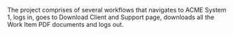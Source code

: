 The project comprises of several workflows that navigates to ACME System 1, logs in, goes to Download Client and Support page, downloads all the Work Item PDF documents and logs out.
